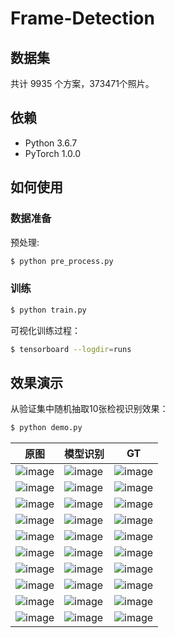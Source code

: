 # Frame-Detection

## 数据集
共计 9935 个方案，373471个照片。

## 依赖
- Python 3.6.7
- PyTorch 1.0.0

## 如何使用

### 数据准备
预处理:
```bash
$ python pre_process.py
```

### 训练
```bash
$ python train.py
```

可视化训练过程：
```bash
$ tensorboard --logdir=runs
```

## 效果演示
从验证集中随机抽取10张检视识别效果：
```bash
$ python demo.py
```

原图|模型识别|GT|
|---|---|---|
|![image](https://github.com/foamliu/Frame-Detection/raw/master/images/0_img.jpg)|![image](https://github.com/foamliu/Frame-Detection/raw/master/images/0_out.jpg)|![image](https://github.com/foamliu/Frame-Detection/raw/master/images/0_true.jpg)|
|![image](https://github.com/foamliu/Frame-Detection/raw/master/images/1_img.jpg)|![image](https://github.com/foamliu/Frame-Detection/raw/master/images/1_out.jpg)|![image](https://github.com/foamliu/Frame-Detection/raw/master/images/1_true.jpg)|
|![image](https://github.com/foamliu/Frame-Detection/raw/master/images/2_img.jpg)|![image](https://github.com/foamliu/Frame-Detection/raw/master/images/2_out.jpg)|![image](https://github.com/foamliu/Frame-Detection/raw/master/images/2_true.jpg)|
|![image](https://github.com/foamliu/Frame-Detection/raw/master/images/3_img.jpg)|![image](https://github.com/foamliu/Frame-Detection/raw/master/images/3_out.jpg)|![image](https://github.com/foamliu/Frame-Detection/raw/master/images/3_true.jpg)|
|![image](https://github.com/foamliu/Frame-Detection/raw/master/images/4_img.jpg)|![image](https://github.com/foamliu/Frame-Detection/raw/master/images/4_out.jpg)|![image](https://github.com/foamliu/Frame-Detection/raw/master/images/4_true.jpg)|
|![image](https://github.com/foamliu/Frame-Detection/raw/master/images/5_img.jpg)|![image](https://github.com/foamliu/Frame-Detection/raw/master/images/5_out.jpg)|![image](https://github.com/foamliu/Frame-Detection/raw/master/images/5_true.jpg)|
|![image](https://github.com/foamliu/Frame-Detection/raw/master/images/6_img.jpg)|![image](https://github.com/foamliu/Frame-Detection/raw/master/images/6_out.jpg)|![image](https://github.com/foamliu/Frame-Detection/raw/master/images/6_true.jpg)|
|![image](https://github.com/foamliu/Frame-Detection/raw/master/images/7_img.jpg)|![image](https://github.com/foamliu/Frame-Detection/raw/master/images/7_out.jpg)|![image](https://github.com/foamliu/Frame-Detection/raw/master/images/7_true.jpg)|
|![image](https://github.com/foamliu/Frame-Detection/raw/master/images/8_img.jpg)|![image](https://github.com/foamliu/Frame-Detection/raw/master/images/8_out.jpg)|![image](https://github.com/foamliu/Frame-Detection/raw/master/images/8_true.jpg)|
|![image](https://github.com/foamliu/Frame-Detection/raw/master/images/9_img.jpg)|![image](https://github.com/foamliu/Frame-Detection/raw/master/images/9_out.jpg)|![image](https://github.com/foamliu/Frame-Detection/raw/master/images/9_true.jpg)|


